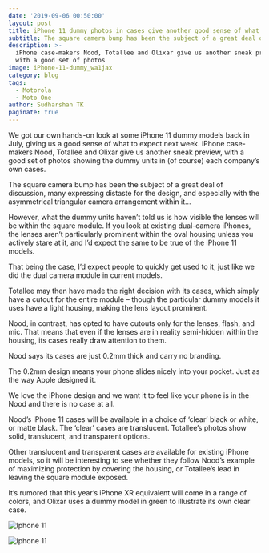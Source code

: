 ```yaml
---
date: '2019-09-06 00:50:00'
layout: post
title: iPhone 11 dummy photos in cases give another good sense of what to expect
subtitle: The square camera bump has been the subject of a great deal of discussion
description: >-
  iPhone case-makers Nood, Totallee and Olixar give us another sneak preview,
  with a good set of photos
image: iPhone-11-dummy_wa1jax
category: blog
tags:
  - Motorola
  - Moto One
author: Sudharshan TK
paginate: true
---
```



We got our own hands-on look at some iPhone 11 dummy models back in July, giving us a good sense of what to expect next week. iPhone case-makers Nood, Totallee and Olixar give us another sneak preview, with a good set of photos showing the dummy units in (of course) each company’s own cases.

The square camera bump has been the subject of a great deal of discussion, many expressing distaste for the design, and especially with the asymmetrical triangular camera arrangement within it…

However, what the dummy units haven’t told us is how visible the lenses will be within the square module. If you look at existing dual-camera iPhones, the lenses aren’t particularly prominent within the oval housing unless you actively stare at it, and I’d expect the same to be true of the iPhone 11 models.

That being the case, I’d expect people to quickly get used to it, just like we did the dual camera module in current models.

Totallee may then have made the right decision with its cases, which simply have a cutout for the entire module – though the particular dummy models it uses have a light housing, making the lens layout prominent.

Nood, in contrast, has opted to have cutouts only for the lenses, flash, and mic. That means that even if the lenses are in reality semi-hidden within the housing, its cases really draw attention to them.

Nood says its cases are just 0.2mm thick and carry no branding.

> The 0.2mm design means your phone slides nicely into your pocket. Just as the way Apple designed it.
>
> We love the iPhone design and we want it to feel like your phone is in the Nood and there is no case at all.

Nood’s iPhone 11 cases will be available in a choice of ‘clear’ black or white, or matte black. The ‘clear’ cases are translucent. Totallee’s photos show solid, translucent, and transparent options.

Other translucent and transparent cases are available for existing iPhone models, so it will be interesting to see whether they follow Nood’s example of maximizing protection by covering the housing, or Totallee’s lead in leaving the square module exposed.

It’s rumored that this year’s iPhone XR equivalent will come in a range of colors, and Olixar uses a dummy model in green to illustrate its own clear case.

![Iphone 11](https://res.cloudinary.com/read-write-tech/image/upload/v1567733174/totallee-iphone-11-cases-4_s7oqgu.jpg "Apple")

![Iphone 11](https://res.cloudinary.com/read-write-tech/image/upload/v1567733224/totallee-iphone-11-cases-5_ewqhfg.jpg "Apple")
